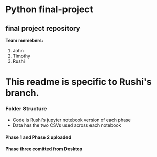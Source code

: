 # Python final-project
## final project repository

**Team memebers:** 
1. John 
2. Timothy 
3. Rushi 


# This readme is specific to Rushi's branch. 

### Folder Structure
- Code is Rushi's jupyter notebook version of each phase
- Data has the two CSVs used across each notebook

#### Phase 1 and Phase 2 uploaded 
#### Phase three comitted from Desktop
